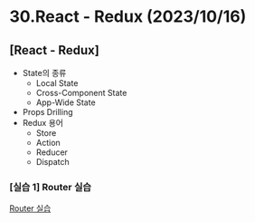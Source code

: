 # 30.React - Redux (2023/10/16)

## [React - Redux]

- State의 종류
  - Local State
  - Cross-Component State
  - App-Wide State
- Props Drilling
- Redux 용어
  - Store
  - Action
  - Reducer
  - Dispatch

### \[실습 1] Router 실습

[Router 실습](../../30.react_router_training/router-training-app/src/App.js)
